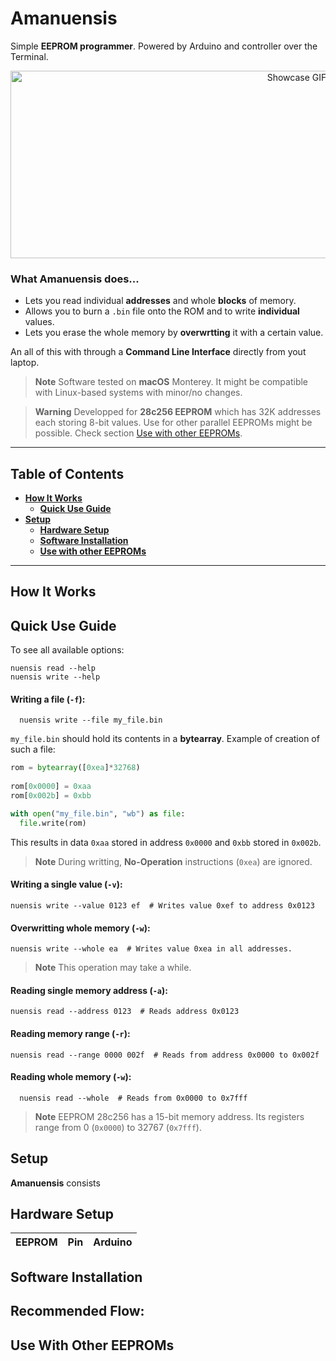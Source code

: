 # Amanuensis
Simple **EEPROM programmer**. Powered by Arduino and controller over the Terminal.

<p align="center">
 <img src="./nuensis_small.gif" alt="Showcase GIF" width="900" height="300">
</p>

### What Amanuensis does...
- Lets you read individual **addresses** and whole **blocks** of memory.
- Allows you to burn a `.bin` file onto the ROM and to write **individual** values.
- Lets you erase the whole memory by **overwrtting** it with a certain value.

An all of this with through a **Command Line Interface** directly from yout laptop.

> **Note**
> Software tested on **macOS** Monterey. It might be compatible with Linux-based systems with minor/no changes.

> **Warning**
> Developped for **28c256 EEPROM** which has 32K addresses each storing 8-bit values.
> Use for other parallel EEPROMs might be possible. Check section [Use with other EEPROMs](#use-with-other-eeproms).

----


## Table of Contents
* **[How It Works](#how-it-works)**
  * **[Quick Use Guide](#quick-use-guide)**
* **[Setup](#setup)**
  * **[Hardware Setup](#hardware-setup)**
  * **[Software Installation](#installation)**
  * **[Use with other EEPROMs](#use-with-other-eeproms)**


----


## How It Works


## Quick Use Guide

To see all available options:

    nuensis read --help
    nuensis write --help


#### Writing a file (`-f`):

      nuensis write --file my_file.bin
  
`my_file.bin` should hold its contents in a **bytearray**. Example of creation of such a file:
```python
rom = bytearray([0xea]*32768)
  
rom[0x0000] = 0xaa
rom[0x002b] = 0xbb

with open("my_file.bin", "wb") as file:
  file.write(rom)
```
This results in data `0xaa` stored in address `0x0000` and `0xbb` stored in `0x002b`. 
> **Note**
> During writting, **No-Operation** instructions (`0xea`) are ignored.
  
  
#### Writing a single value (`-v`):

    nuensis write --value 0123 ef  # Writes value 0xef to address 0x0123
    
    
#### Overwritting whole memory (`-w`):

    nuensis write --whole ea  # Writes value 0xea in all addresses.
    
> **Note**
> This operation may take a while.


#### Reading single memory address (`-a`):

    nuensis read --address 0123  # Reads address 0x0123
  
  
#### Reading memory range (`-r`):

    nuensis read --range 0000 002f  # Reads from address 0x0000 to 0x002f


#### Reading whole memory (`-w`):

      nuensis read --whole  # Reads from 0x0000 to 0x7fff
      
> **Note**
> EEPROM 28c256 has a 15-bit memory address. Its registers range from 0 (`0x0000`) to 32767 (`0x7fff`).


## Setup
**Amanuensis** consists


## Hardware Setup

EEPROM | Pin | Arduino
-------|-----|--------


## Software Installation

## Recommended Flow:


## Use With Other EEPROMs


